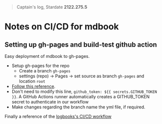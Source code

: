 > Captain's log, Stardate **2122.275.5**

# Notes on CI/CD for mdbook

## Setting up gh-pages and build-test github action
Easy deployment of mdbook to gh-pages.

- Setup gh-pages for the repo
    - Create a branch `gh-pages`
    - settings (repo) -> Pages -> set source as branch `gh-pages` and location `root`
- [Follow this reference](https://github.com/peaceiris/actions-mdbook#getting-started).
- Don't need to modify this line, `github_token: ${{ secrets.GITHUB_TOKEN }}`. A GitHub Actions runner automatically creates a GITHUB_TOKEN secret to authenticate in our workflow
- Make changes regarding the branch name the yml file, if required.

Finally a reference of the [logbooks's CI/CD workflow](https://github.com/madclaws/madclaws.github.io/blob/master/.github/workflows/logbook.yml)